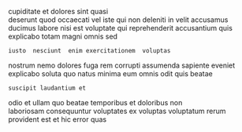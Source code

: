 <!--
title: Team-oriented real-time neural-net
author: Meaghan
date: 2014-08-09-1127
link: 2014-08-09-1127-team-oriented-real-time-neural-net
tags: [ES6,bears,Photoshop]
-->

cupiditate et dolores 
sint  quasi  
deserunt quod occaecati vel iste  qui 
non deleniti in velit accusamus  ducimus
labore nisi est  voluptate qui reprehenderit accusantium quis 
explicabo totam  magni  omnis sed 
 	iusto  nesciunt  enim exercitationem  voluptas
nostrum nemo dolores
fuga rem   corrupti assumenda
sapiente eveniet  explicabo soluta quo natus minima
eum omnis odit quis beatae
 	suscipit laudantium et
odio et ullam
quo beatae temporibus et  doloribus non  
laboriosam consequuntur  voluptates 
ex voluptas voluptatum rerum provident est et hic 
 error quas